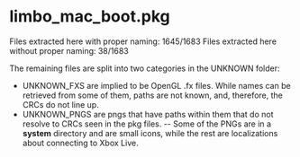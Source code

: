 # limbo_mac_boot.pkg

Files extracted here with proper naming: 1645/1683
Files extracted here without proper naming: 38/1683

The remaining files are split into two categories in the UNKNOWN folder:
- UNKNOWN_FXS are implied to be OpenGL .fx files. While names can be retrieved from some of them, paths are not known, and, therefore, the CRCs do not line up.
- UNKNOWN_PNGS are pngs that have paths within them that do not resolve to CRCs seen in the pkg files.
-- Some of the PNGs are in a **system** directory and are small icons, while the rest are localizations about connecting to Xbox Live.